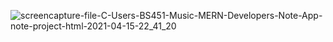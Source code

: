 ![screencapture-file-C-Users-BS451-Music-MERN-Developers-Note-App-note-project-html-2021-04-15-22_41_20](https://user-images.githubusercontent.com/26065708/114906339-c036ad80-9e3b-11eb-9eb0-7869af829f42.png)

